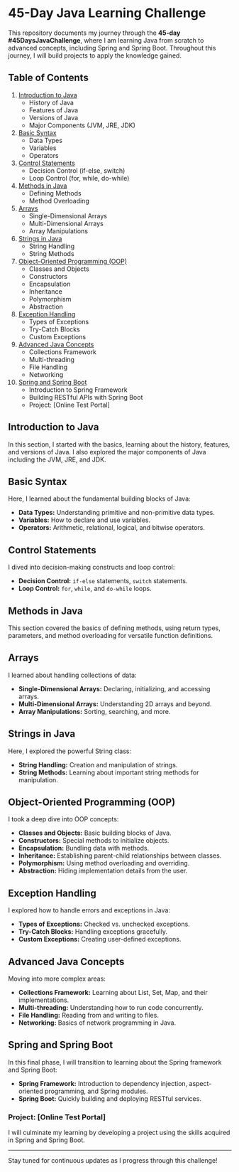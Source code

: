 # 45-Day Java Learning Challenge

This repository documents my journey through the **45-day #45DaysJavaChallenge**, where I am learning Java from scratch to advanced concepts, including Spring and Spring Boot. Throughout this journey, I will build projects to apply the knowledge gained.

## Table of Contents

1. [Introduction to Java](#introduction-to-java)
    - History of Java
    - Features of Java
    - Versions of Java
    - Major Components (JVM, JRE, JDK)
2. [Basic Syntax](#basic-syntax)
    - Data Types
    - Variables
    - Operators
3. [Control Statements](#control-statements)
    - Decision Control (if-else, switch)
    - Loop Control (for, while, do-while)
4. [Methods in Java](#methods-in-java)
    - Defining Methods
    - Method Overloading
5. [Arrays](#arrays)
    - Single-Dimensional Arrays
    - Multi-Dimensional Arrays
    - Array Manipulations
6. [Strings in Java](#strings-in-java)
    - String Handling
    - String Methods
7. [Object-Oriented Programming (OOP)](#object-oriented-programming-oop)
    - Classes and Objects
    - Constructors
    - Encapsulation
    - Inheritance
    - Polymorphism
    - Abstraction
8. [Exception Handling](#exception-handling)
    - Types of Exceptions
    - Try-Catch Blocks
    - Custom Exceptions
9. [Advanced Java Concepts](#advanced-java-concepts)
    - Collections Framework
    - Multi-threading
    - File Handling
    - Networking
10. [Spring and Spring Boot](#spring-and-spring-boot)
    - Introduction to Spring Framework
    - Building RESTful APIs with Spring Boot
    - Project: [Online Test Portal]

## Introduction to Java

In this section, I started with the basics, learning about the history, features, and versions of Java. I also explored the major components of Java including the JVM, JRE, and JDK.

## Basic Syntax

Here, I learned about the fundamental building blocks of Java:
- **Data Types:** Understanding primitive and non-primitive data types.
- **Variables:** How to declare and use variables.
- **Operators:** Arithmetic, relational, logical, and bitwise operators.

## Control Statements

I dived into decision-making constructs and loop control:
- **Decision Control:** `if-else` statements, `switch` statements.
- **Loop Control:** `for`, `while`, and `do-while` loops.

## Methods in Java

This section covered the basics of defining methods, using return types, parameters, and method overloading for versatile function definitions.

## Arrays

I learned about handling collections of data:
- **Single-Dimensional Arrays:** Declaring, initializing, and accessing arrays.
- **Multi-Dimensional Arrays:** Understanding 2D arrays and beyond.
- **Array Manipulations:** Sorting, searching, and more.

## Strings in Java

Here, I explored the powerful String class:
- **String Handling:** Creation and manipulation of strings.
- **String Methods:** Learning about important string methods for manipulation.

## Object-Oriented Programming (OOP)

I took a deep dive into OOP concepts:
- **Classes and Objects:** Basic building blocks of Java.
- **Constructors:** Special methods to initialize objects.
- **Encapsulation:** Bundling data with methods.
- **Inheritance:** Establishing parent-child relationships between classes.
- **Polymorphism:** Using method overloading and overriding.
- **Abstraction:** Hiding implementation details from the user.

## Exception Handling

I explored how to handle errors and exceptions in Java:
- **Types of Exceptions:** Checked vs. unchecked exceptions.
- **Try-Catch Blocks:** Handling exceptions gracefully.
- **Custom Exceptions:** Creating user-defined exceptions.

## Advanced Java Concepts

Moving into more complex areas:
- **Collections Framework:** Learning about List, Set, Map, and their implementations.
- **Multi-threading:** Understanding how to run code concurrently.
- **File Handling:** Reading from and writing to files.
- **Networking:** Basics of network programming in Java.

## Spring and Spring Boot

In this final phase, I will transition to learning about the Spring framework and Spring Boot:
- **Spring Framework:** Introduction to dependency injection, aspect-oriented programming, and Spring modules.
- **Spring Boot:** Quickly building and deploying RESTful services.

### Project: [Online Test Portal]

I will culminate my learning by developing a project using the skills acquired in Spring and Spring Boot.

---

Stay tuned for continuous updates as I progress through this challenge!
